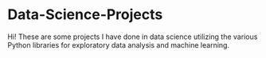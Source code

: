 # Data-Science-Projects
Hi! These are some projects I have done in data science utilizing the various Python libraries for exploratory data analysis and machine learning.
